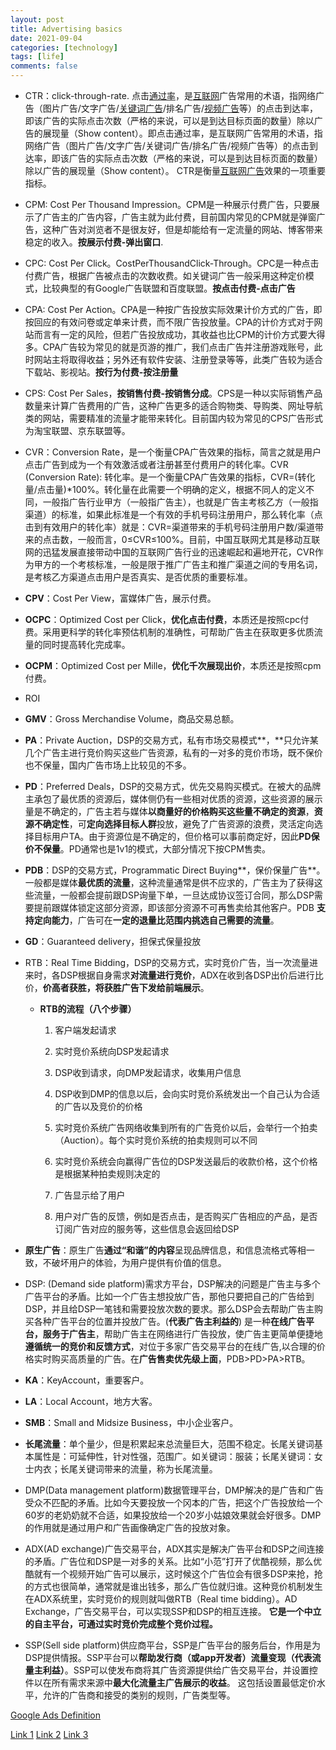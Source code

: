 ```yaml
---
layout: post
title: Advertising basics
date: 2021-09-04
categories: [technology]
tags: [life]
comments: false
---
```




- CTR：click-through-rate. 点击[通过率](https://baike.baidu.com/item/通过率/6200927)，是[互联网](https://baike.baidu.com/item/互联网/199186)广告常用的术语，指网络广告（图片广告/文字广告/[关键词广告](https://baike.baidu.com/item/关键词广告/1116759)/排名广告/[视频广告](https://baike.baidu.com/item/视频广告/10699865)等）的点击到达率，即该广告的实际点击次数（严格的来说，可以是到达目标页面的数量）除以广告的展现量（Show content）。即点击通过率，是互联网广告常用的术语，指网络广告（图片广告/文字广告/关键词广告/排名广告/视频广告等）的点击到达率，即该广告的实际点击次数（严格的来说，可以是到达目标页面的数量）除以广告的展现量（Show content）。
  CTR是衡量[互联网广告](https://link.zhihu.com/?target=https%3A//baike.baidu.com/item/%E4%BA%92%E8%81%94%E7%BD%91%E5%B9%BF%E5%91%8A/8981247)效果的一项重要指标。

- CPM: Cost Per Thousand Impression。CPM是一种展示付费广告，只要展示了广告主的广告内容，广告主就为此付费，目前国内常见的CPM就是弹窗广告，这种广告对浏览者不是很友好，但是却能给有一定流量的网站、博客带来稳定的收入。**按展示付费-弹出窗口**.
- CPC: Cost Per Click。CostPerThousandClick-Through。CPC是一种点击付费广告，根据广告被点击的次数收费。如关键词广告一般采用这种定价模式，比较典型的有Google广告联盟和百度联盟。**按点击付费-点击广告**
- CPA: Cost Per Action。CPA是一种按广告投放实际效果计价方式的广告，即按回应的有效问卷或定单来计费，而不限广告投放量。CPA的计价方式对于网站而言有一定的风险，但若广告投放成功，其收益也比CPM的计价方式要大得多。CPA广告较为常见的就是页游的推广，我们点击广告并注册游戏账号，此时网站主将取得收益；另外还有软件安装、注册登录等等，此类广告较为适合下载站、影视站。**按行为付费-按注册量**
- CPS: Cost Per Sales，**按销售付费-按销售分成**。CPS是一种以实际销售产品数量来计算广告费用的广告，这种广告更多的适合购物类、导购类、网址导航类的网站，需要精准的流量才能带来转化。目前国内较为常见的CPS广告形式为淘宝联盟、京东联盟等。

- CVR：Conversion Rate，是一个衡量CPA广告效果的指标，简言之就是用户点击广告到成为一个有效激活或者注册甚至付费用户的转化率。CVR (Conversion Rate): 转化率。是一个衡量CPA广告效果的指标，CVR=(转化量/点击量)*100%。转化量在此需要一个明确的定义，根据不同人的定义不同，一般指广告行业甲方（一般指广告主），也就是广告主考核乙方（一般指渠道）的标准，如果此标准是一个有效的手机号码注册用户，那么转化率（点击到有效用户的转化率）就是：CVR=渠道带来的手机号码注册用户数/渠道带来的点击数，一般而言，0≤CVR≤100%。目前，中国互联网尤其是移动互联网的迅猛发展直接带动中国的互联网广告行业的迅速崛起和遍地开花，CVR作为甲方的一个考核标准，一般是限于推广广告主和推广渠道之间的专用名词，是考核乙方渠道点击用户是否真实、是否优质的重要标准。
- **CPV**：Cost Per View，富媒体广告，展示付费。
- **OCPC**：Optimized Cost per Click，**优化点击付费**，本质还是按照cpc付费。采用更科学的转化率预估机制的准确性，可帮助广告主在获取更多优质流量的同时提高转化完成率。
- **OCPM**：Optimized Cost per Mille，**优化千次展现出价**，本质还是按照cpm付费。
- ROI
- **GMV**：Gross Merchandise Volume，商品交易总额。
- **PA**：Private Auction，DSP的交易方式，私有市场交易模式**，**只允许某几个广告主进行竞价购买这些广告资源，私有的一对多的竞价市场，既不保价也不保量，国内广告市场上比较见的不多。
- **PD**：Preferred Deals，DSP的交易方式，优先交易购买模式。在被大的品牌主承包了最优质的资源后，媒体侧仍有一些相对优质的资源，这些资源的展示量是不确定的，广告主若与媒体**以商量好的价格购买这些量不确定的资源**，**资源不确定性**，可**定向选择目标人群**投放，避免了广告资源的浪费，灵活定向选择目标用户TA。由于资源位是不确定的，但价格可以事前商定好，因此**PD保价不保量**。PD通常也是1v1的模式，大部分情况下按CPM售卖。
- **PDB**：DSP的交易方式，Programmatic Direct Buying**，保价保量广告**。一般都是媒体**最优质的流量**，这种流量通常是供不应求的，广告主为了获得这些流量，一般都会提前跟DSP询量下单，一旦达成协议签订合同，那么DSP需要提前跟媒体锁定这部分资源，即该部分资源不可再售卖给其他客户。PDB **支持定向能力**，广告可在**一定的退量比范围内挑选自己需要的流量**。

- **GD**：Guaranteed delivery，担保式保量投放

- RTB：Real Time Bidding，DSP的交易方式，实时竞价广告，当一次流量进来时，各DSP根据自身需求**对流量进行竞价**，ADX在收到各DSP出价后进行比价，**价高者获胜，将获胜广告下发给前端展示**。

  - **RTB的流程（八个步骤）**

    1. 客户端发起请求

    2. 实时竞价系统向DSP发起请求

    3. DSP收到请求，向DMP发起请求，收集用户信息

    4. DSP收到DMP的信息以后，会向实时竞价系统发出一个自己认为合适的广告以及竞价的价格

    5. 实时竞价系统广告网络收集到所有的广告竞价以后，会举行一个拍卖（Auction）。每个实时竞价系统的拍卖规则可以不同

    6. 实时竞价系统会向赢得广告位的DSP发送最后的收款价格，这个价格是根据某种拍卖规则决定的
    7. 广告显示给了用户

    8. 用户对广告的反馈，例如是否点击，是否购买广告相应的产品，是否订阅广告对应的服务等，这些信息会返回给DSP

- **原生广告**：原生广告**通过“和谐”的内容**呈现品牌信息，和信息流格式等相一致，不破坏用户的体验，为用户提供有价值的信息。

- DSP: (Demand side platform)需求方平台，DSP解决的问题是广告主与多个广告平台的矛盾。比如一个广告主想投放广告，那他只要把自己的广告给到DSP，并且给DSP一笔钱和需要投放次数的要求。那么DSP会去帮助广告主购买各种广告平台的位置并投放广告。(**代表广告主利益的**) 是一种**在线广告平台，服务于广告主**，帮助广告主在网络进行广告投放，使广告主更简单便捷地**遵循统一的竞价和反馈方式**，对位于多家广告交易平台的在线广告,以合理的价格实时购买高质量的广告。在**广告售卖优先级上面**，PDB>PD>PA>RTB。
- **KA**：KeyAccount，重要客户。
- **LA**：Local Account，地方大客。
- **SMB**：Small and Midsize Business，中小企业客户。
- **长尾流量**：单个量少，但是积累起来总流量巨大，范围不稳定。长尾关键词基本属性是：可延伸性，针对性强，范围广。如关键词：服装；长尾关键词：女士内衣；长尾关键词带来的流量，称为长尾流量。
- DMP(Data management platform)数据管理平台，DMP解决的是广告和广告受众不匹配的矛盾。比如今天要投放一个冈本的广告，把这个广告投放给一个60岁的老奶奶就不合适，如果投放给一个20岁小姑娘效果就会好很多。DMP的作用就是通过用户和广告画像确定广告的投放对象。
- ADX(AD exchange)广告交易平台，ADX其实是解决广告平台和DSP之间连接的矛盾。广告位和DSP是一对多的关系。比如“小范”打开了优酷视频，那么优酷就有一个视频开始广告可以展示，这时候这个广告位会有很多DSP来抢，抢的方式也很简单，通常就是谁出钱多，那么广告位就归谁。这种竞价机制发生在ADX系统里，实时竞价的规则就叫做RTB（Real time bidding）。AD Exchange，广告交易平台，可以实现SSP和DSP的相互连接。 **它是一个中立的自主平台，可通过实时竞价完成整个竞价过程。**
- SSP(Sell side platform)供应商平台，SSP是广告平台的服务后台，作用是为DSP提供情报。SSP平台可以**帮助发行商（或app开发者）流量变现（代表流量主利益）**。SSP可以使发布商将其广告资源提供给广告交易平台，并设置控件以在所有需求来源中**最大化流量主广告展示的收益**。 这包括设置最低定价水平，允许的广告商和接受的类别的规则，广告类型等。



[Google Ads Definition](https://support.google.com/google-ads/answer/2615875?hl=en&ref_topic=24937)

[Link 1](https://www.zhuanzhi.ai/) [Link 2](https://zhuanlan.zhihu.com/p/40829634) [Link 3](https://zhuanlan.zhihu.com/p/392275654)